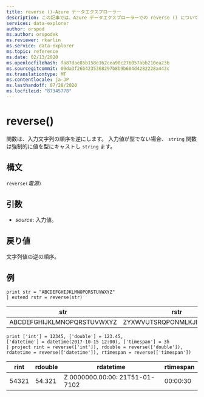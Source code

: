 ```yaml
---
title: reverse ()-Azure データエクスプローラー
description: この記事では、Azure データエクスプローラーでの reverse () について説明します。
services: data-explorer
author: orspod
ms.author: orspodek
ms.reviewer: rkarlin
ms.service: data-explorer
ms.topic: reference
ms.date: 02/13/2020
ms.openlocfilehash: fa87dae85b158e162cea90c276057abb210ea23b
ms.sourcegitcommit: 09da3f26b4235368297b8b9b604d4282228a443c
ms.translationtype: MT
ms.contentlocale: ja-JP
ms.lasthandoff: 07/28/2020
ms.locfileid: "87345778"
---
```

# <a name="reverse"></a>reverse()

関数は、入力文字列の順序を逆にします。
入力値が型でない場合、 `string` 関数は強制的に値を型にキャストし `string` ます。

## <a name="syntax"></a>構文

`reverse(`*電源*`)`

## <a name="arguments"></a>引数

* *source*: 入力値。  

## <a name="returns"></a>戻り値

文字列値の逆の順序。

## <a name="examples"></a>例

```kusto
print str = "ABCDEFGHIJKLMNOPQRSTUVWXYZ"
| extend rstr = reverse(str)
```

|str|rstr|
|---|---|
|ABCDEFGHIJKLMNOPQRSTUVWXYZ|ZYXWVUTSRQPONMLKJIHGFEDCBA|


```kusto
print ['int'] = 12345, ['double'] = 123.45, 
['datetime'] = datetime(2017-10-15 12:00), ['timespan'] = 3h
| project rint = reverse(['int']), rdouble = reverse(['double']), 
rdatetime = reverse(['datetime']), rtimespan = reverse(['timespan'])
```

|rint|rdouble|rdatetime|rtimespan|
|---|---|---|---|
|54321|54.321|Z 0000000.00:00: 21T51-01-7102|00:00:30|
